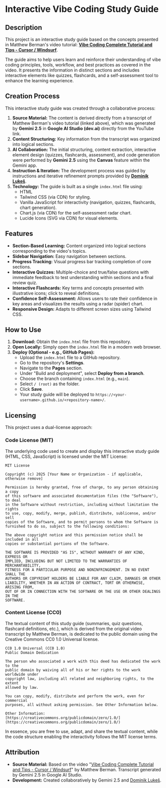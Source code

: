 # Interactive Vibe Coding Study Guide

## Description

This project is an interactive study guide based on the concepts presented in Matthew Berman's video tutorial: [**Vibe Coding Complete Tutorial and Tips - Cursor / Windsurf**](https://youtu.be/v7UcVPO4y3c?si=y5D84kHyDQTyz3VY).

The guide aims to help users learn and reinforce their understanding of vibe coding principles, tools, workflow, and best practices as covered in the video. It presents the information in distinct sections and includes interactive elements like quizzes, flashcards, and a self-assessment tool to enhance the learning experience.

## Creation Process

This interactive study guide was created through a collaborative process:

1.  **Source Material:** The content is derived directly from a transcript of Matthew Berman's video tutorial (linked above), which was generated by **Gemini 2.5** in **Google AI Studio (dev.ai)** directly from the YouTube link.
2.  **Content Structuring:** Key information from the transcript was organized into logical sections.
3.  **AI Collaboration:** The initial structuring, content extraction, interactive element design (quizzes, flashcards, assessment), and code generation were performed by **Gemini 2.5** using the **Canvas** feature within the Gemini app.
4.  **Instruction & Iteration:** The development process was guided by instructions and iterative refinement prompts provided by **[Dominik Lukeš](https://linkedin.com/in/dominiklukes)**.
5.  **Technology:** The guide is built as a single `index.html` file using:
    * HTML
    * Tailwind CSS (via CDN) for styling.
    * Vanilla JavaScript for interactivity (navigation, quizzes, flashcards, chart generation).
    * Chart.js (via CDN) for the self-assessment radar chart.
    * Lucide Icons (SVG via CDN) for visual elements.

## Features

* **Section-Based Learning:** Content organized into logical sections corresponding to the video's topics.
* **Sidebar Navigation:** Easy navigation between sections.
* **Progress Tracking:** Visual progress bar tracking completion of core sections.
* **Interactive Quizzes:** Multiple-choice and true/false questions with immediate feedback to test understanding within sections and a final review quiz.
* **Interactive Flashcards:** Key terms and concepts presented with illustrative icons; click to reveal definitions.
* **Confidence Self-Assessment:** Allows users to rate their confidence in key areas and visualizes the results using a radar (spider) chart.
* **Responsive Design:** Adapts to different screen sizes using Tailwind CSS.

## How to Use

1.  **Download:** Obtain the `index.html` file from this repository.
2.  **Open Locally:** Simply open the `index.html` file in a modern web browser.
3.  **Deploy (Optional - e.g., GitHub Pages):**
    * Upload the `index.html` file to a GitHub repository.
    * Go to the repository's **Settings**.
    * Navigate to the **Pages** section.
    * Under "Build and deployment", select **Deploy from a branch**.
    * Choose the branch containing `index.html` (e.g., `main`).
    * Select `/ (root)` as the folder.
    * Click **Save**.
    * Your study guide will be deployed to `https://<your-username>.github.io/<repository-name>/`.

## Licensing

This project uses a dual-license approach:

### Code License (MIT)

The underlying code used to create and display this interactive study guide (HTML, CSS, JavaScript) is licensed under the MIT License:

```
MIT License

Copyright (c) 2025 [Your Name or Organization - if applicable, otherwise remove]

Permission is hereby granted, free of charge, to any person obtaining a copy
of this software and associated documentation files (the "Software"), to deal
in the Software without restriction, including without limitation the rights
to use, copy, modify, merge, publish, distribute, sublicense, and/or sell
copies of the Software, and to permit persons to whom the Software is
furnished to do so, subject to the following conditions:

The above copyright notice and this permission notice shall be included in all
copies or substantial portions of the Software.

THE SOFTWARE IS PROVIDED "AS IS", WITHOUT WARRANTY OF ANY KIND, EXPRESS OR
IMPLIED, INCLUDING BUT NOT LIMITED TO THE WARRANTIES OF MERCHANTABILITY,
FITNESS FOR A PARTICULAR PURPOSE AND NONINFRINGEMENT. IN NO EVENT SHALL THE
AUTHORS OR COPYRIGHT HOLDERS BE LIABLE FOR ANY CLAIM, DAMAGES OR OTHER
LIABILITY, WHETHER IN AN ACTION OF CONTRACT, TORT OR OTHERWISE, ARISING FROM,
OUT OF OR IN CONNECTION WITH THE SOFTWARE OR THE USE OR OTHER DEALINGS IN THE
SOFTWARE.
```

### Content License (CC0)

The textual content of this study guide (summaries, quiz questions, flashcard definitions, etc.), which is derived from the original video transcript by Matthew Berman, is dedicated to the public domain using the Creative Commons CC0 1.0 Universal license.

```
CC0 1.0 Universal (CC0 1.0)
Public Domain Dedication

The person who associated a work with this deed has dedicated the work to the
public domain by waiving all of his or her rights to the work worldwide under
copyright law, including all related and neighboring rights, to the extent
allowed by law.

You can copy, modify, distribute and perform the work, even for commercial
purposes, all without asking permission. See Other Information below.

Other Information: [https://creativecommons.org/publicdomain/zero/1.0/](https://creativecommons.org/publicdomain/zero/1.0/)
```

In essence, you are free to use, adapt, and share the textual content, while the code structure enabling the interactivity follows the MIT license terms.

## Attribution

* **Source Material:** Based on the video "[Vibe Coding Complete Tutorial and Tips - Cursor / Windsurf](https://youtu.be/v7UcVPO4y3c?si=y5D84kHyDQTyz3VY)" by Matthew Berman. Transcript generated by Gemini 2.5 in Google AI Studio.
* **Development:** Created collaboratively by Gemini 2.5 and [Dominik Lukeš](https://linkedin.com/in/dominiklukes).
